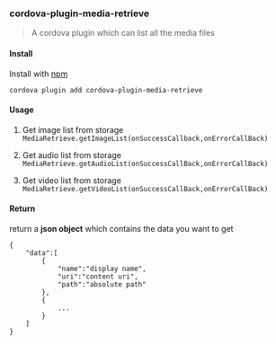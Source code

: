 ### cordova-plugin-media-retrieve
> A cordova plugin which can list all the media files

#### Install
Install with [npm](https://www.npmjs.com/package/cordova-plugin-media-retrieve)

`cordova plugin add cordova-plugin-media-retrieve`

#### Usage
1. Get image list from storage<br>
`MediaRetrieve.getImageList(onSuccessCallback,onErrorCallBack)`

2. Get audio list from storage<br>
 `MediaRetrieve.getAudioList(onSuccessCallBack,onErrorCallBack)`

3. Get video list from storage<br>
`MediaRetrieve.getVideoList(onSuccessCallBack,onErrorCallBack)`

#### Return
return a **json object** which contains the data you want to get
```
{
    "data":[
        {
            "name":"display name",
            "uri":"content uri",
            "path":"absolute path"
        },
        {
            ...
        }
    ]
}
```